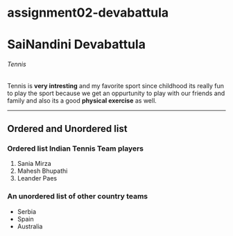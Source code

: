 # assignment02-devabattula
# SaiNandini Devabattula #
###### Tennis ######
Tennis is **very intresting** and my favorite sport since childhood its really fun to play the sport because we get an oppurtunity to play with our friends and family and also its a good **physical exercise** as well.

---

## Ordered and Unordered list
### Ordered list Indian Tennis Team players
1. Sania Mirza
2. Mahesh Bhupathi
3. Leander Paes

### An unordered list of other country teams
* Serbia
* Spain
* Australia